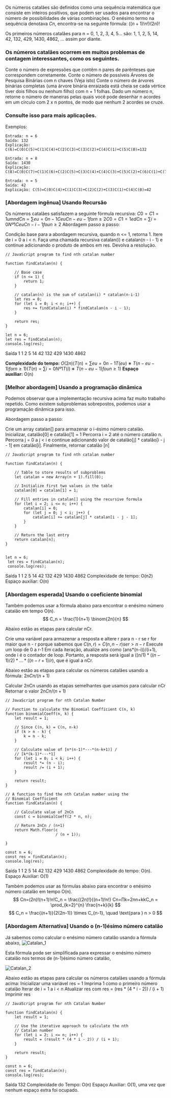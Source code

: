 Os números catalães são definidos como uma sequência matemática que consiste em inteiros positivos, que podem ser usados para encontrar o número de possibilidades de várias combinações. O enésimo termo na sequência denotava $Cn$, encontra-se na seguinte fórmula: $((n+1)!n!)(2n)!​$

Os primeiros números catalães para n = 0, 1, 2, 3, 4, 5... são: 1, 1, 2, 5, 14, 42, 132, 429, 1430, 4862, ... assim por diante.

### Os números catalães ocorrem em muitos problemas de contagem interessantes, como os seguintes.

Conte o número de expressões que contêm n pares de parênteses que correspondem corretamente.
Conte o número de possíveis Árvores de Pesquisa Binárias com n chaves (Veja isto)
Conte o número de árvores binárias completas (uma árvore binária enraizada está cheia se cada vértice tiver dois filhos ou nenhum filho) com n + 1 folhas.
Dado um número n, retorne o número de maneiras pelas quais você pode desenhar n acordes em um círculo com 2 x n pontos, de modo que nenhum 2 acordes se cruze.

### Consulte isso para mais aplicações.

Exemplos:
```
Entrada: n = 6
Saída: 132
Explicação: C(6)=C(0)C(5)+C(1)C(4)+C(2)C(3)+C(3)C(2)+C(4)C(1)+C(5)C(0)=132

Entrada: n = 8
Saída: 1430
Explicação: C(8)=C(0)C(7)+C(1)C(6)+C(2)C(5)+C(3)C(4)+C(4)C(3)+C(5)C(2)+C(6)C(1)+C(7)C(0)=1430

Entrada: n = 5
Saída: 42
Explicação: C(5)=C(0)C(4)+C(1)C(3)+C(2)C(2)+C(3)C(1)+C(4)C(0)=42
```

### [Abordagem ingênua] Usando Recursão

Os números catalães satisfazem a seguinte fórmula recursiva: $C0=C1=1 umnd Cn=∑eu=0n−1CeuCn−eu−1 for n≥2           C0​=C1​=1ed  Cn​=∑i=0Nº 1​Ceu​Cn−i−1​ foun≥ 2$
Abordagem passo a passo:

Condição base para a abordagem recursiva, quando n <= 1, retorna 1.
Itere de i = 0 a i < n.
Faça uma chamada recursiva catalan(i) e catalan(n - i - 1) e continue adicionando o produto de ambos em res.
Devolva a resolução.

```
// JavaScript program to find nth catalan number

function findCatalan(n) {

    // Base case
    if (n <= 1) {
        return 1;
    }

    // catalan(n) is the sum of catalan(i) * catalan(n-i-1)
    let res = 0;
    for (let i = 0; i < n; i++) {
        res += findCatalan(i) * findCatalan(n - i - 1);
    }

    return res;
}

let n = 6;
let res = findCatalan(n);
console.log(res);
```

Saída
1 1 2 5 14 42 132 429 1430 4862 

**Complexidade do tempo:** $O(2n) (T(n)=∑eu=0n−1T(eu)∗T(n−eu−1) for n≥1)(T(n)=∑i=0Nº 1​T(i)∗T(n−eu-1) foun≥  1)$
**Espaço auxiliar:** O(n)

### [Melhor abordagem] Usando a programação dinâmica

Podemos observar que a implementação recursiva acima faz muito trabalho repetido. Como existem subproblemas sobrepostos, podemos usar a programação dinâmica para isso.

Abordagem passo a passo:

Crie um array catalan[] para armazenar o i-ésimo número catalão.
Inicializar, catalão[0] e catalão[1] = 1
Percorra i = 2 até o número catalão n.
Percorra j = 0 a j < i e continue adicionando valor de catalão[j] * catalão[i - j - 1] em catalão[i].
Finalmente, retornar catalão [n]

```
// JavaScript program to find nth catalan number

function findCatalan(n) {

    // Table to store results of subproblems
    let catalan = new Array(n + 1).fill(0);

    // Initialize first two values in the table
    catalan[0] = catalan[1] = 1;

    // Fill entries in catalan[] using the recursive formula
    for (let i = 2; i <= n; i++) {
        catalan[i] = 0;
        for (let j = 0; j < i; j++) {
            catalan[i] += catalan[j] * catalan[i - j - 1];
        }
    }

    // Return the last entry
    return catalan[n];
}

 
let n = 6;
 let res = findCatalan(n);
 console.log(res);
```

Saída
1 1 2 5 14 42 132 429 1430 4862 
Complexidade de tempo: O(n2)
Espaço auxiliar: O(n)

### [Abordagem esperada] Usando o coeficiente binomial

Também podemos usar a fórmula abaixo para encontrar o enésimo número catalão em tempo O(n). 
$$
C_n = \frac{1}{n+1} \binom{2n}{n}
$$

Abaixo estão as etapas para calcular nCr.

Crie uma variável para armazenar a resposta e altere r para n - r se r for maior que n - r porque sabemos que $C(n, r) = C(n, n-r) se r > n - r$ 
Execute um loop de 0 a r-1
Em cada iteração, atualize ans como (ans*(n-i))/(i+1), onde i é o contador de loop.
Portanto, a resposta será igual a $((n/1)*((n-1)/2)*...*((n-r+1)/r)$, que é igual a nCr.

Abaixo estão as etapas para calcular os números catalães usando a fórmula: $2nCn/(n+1)$

Calcular 2nCn usando as etapas semelhantes que usamos para calcular nCr
Retornar o valor $2nCn/ (n + 1)$ 

```
// JavaScript program for nth Catalan Number

// Function to calculate the Binomial Coefficient C(n, k)
function binomialCoeff(n, k) {
    let result = 1;

    // Since C(n, k) = C(n, n-k)
    if (k > n - k) {
        k = n - k;
    }

    // Calculate value of [n*(n-1)*---*(n-k+1)] /
    // [k*(k-1)*---*1]
    for (let i = 0; i < k; i++) {
        result *= (n - i);
        result /= (i + 1);
    }

    return result;
}

// A function to find the nth Catalan number using the
// Binomial Coefficient
function findCatalan(n) {

    // Calculate value of 2nCn
    const c = binomialCoeff(2 * n, n);

    // Return 2nCn / (n+1)
    return Math.floor(c
                      / (n + 1));  
                                   
}
 
const n = 6;
const res = findCatalan(n);
console.log(res);
```

Saída
1 1 2 5 14 42 132 429 1430 4862 
Complexidade do tempo: O(n).
Espaço Auxiliar: O(1)

Também podemos usar as fórmulas abaixo para encontrar o enésimo número catalão em tempo O(n).
$$
Cn=(2n)!(n+1)!n!C_n = \frac{(2n)!}{(n+1)!n!}
Cn=∏k=2nn+kkC_n = \prod_{k=2}^{n} \frac{n+k}{k}
$$
$$ 
C_n = \frac{(n+1)}{2(2n-1)} \times C_{n-1}, \quad \text{para } n > 0
$$


### [Abordagem Alternativa] Usando o (n-1)ésimo número catalão

Já sabemos como calcular o enésimo número catalão usando a fórmula abaixo, ![Catalan_1](https://media.geeksforgeeks.org/wp-content/uploads/20231019113611/Catalan_1-300.png)

Esta fórmula pode ser simplificada para expressar o enésimo número catalão nos termos de (n-1)ésimo número catalão,

![Catalan_2](https://media.geeksforgeeks.org/wp-content/uploads/20231019115028/Catalan_2-300.png)

Abaixo estão as etapas para calcular os números catalães usando a fórmula acima:
Inicializar uma variável res = 1
Imprima 1 como o primeiro número catalão
Iterar de i = 1 a i < n
Atualizar res com res = (res * (4 * i - 2)) / (i + 1)
Imprimir res 

```
// JavaScript program for nth Catalan Number

function findCatalan(n) {
    let result = 1;

    // Use the iterative approach to calculate the nth
    // Catalan number
    for (let i = 2; i <= n; i++) {
        result = (result * (4 * i - 2)) / (i + 1);
    }

    return result;
}

const n = 6;
const res = findCatalan(n);
console.log(res);
```

Saída
132
Complexidade do Tempo: O(n)
Espaço Auxiliar: O(1), uma vez que nenhum espaço extra foi ocupado.

